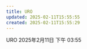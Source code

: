 ```yaml
---
title: URO
updated: 2025-02-11T15:55:55
created: 2025-02-11T15:55:29
---
```


URO
2025年2月11日
下午 03:55
